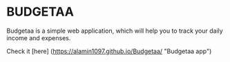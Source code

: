 # BUDGETAA

Budgetaa is a simple web application, which will help you to track your daily income and expenses.

Check it [here] (https://alamin1097.github.io/Budgetaa/ "Budgetaa app")
